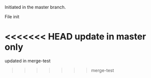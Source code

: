 Initiated in the master branch.

File init

<<<<<<< HEAD
update in master only
=======
updated in merge-test
>>>>>>> merge-test
